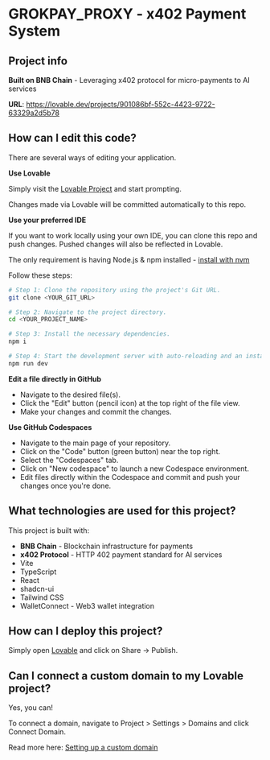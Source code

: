 # GROKPAY_PROXY - x402 Payment System

## Project info

**Built on BNB Chain** - Leveraging x402 protocol for micro-payments to AI services

**URL**: https://lovable.dev/projects/901086bf-552c-4423-9722-63329a2d5b78

## How can I edit this code?

There are several ways of editing your application.

**Use Lovable**

Simply visit the [Lovable Project](https://lovable.dev/projects/901086bf-552c-4423-9722-63329a2d5b78) and start prompting.

Changes made via Lovable will be committed automatically to this repo.

**Use your preferred IDE**

If you want to work locally using your own IDE, you can clone this repo and push changes. Pushed changes will also be reflected in Lovable.

The only requirement is having Node.js & npm installed - [install with nvm](https://github.com/nvm-sh/nvm#installing-and-updating)

Follow these steps:

```sh
# Step 1: Clone the repository using the project's Git URL.
git clone <YOUR_GIT_URL>

# Step 2: Navigate to the project directory.
cd <YOUR_PROJECT_NAME>

# Step 3: Install the necessary dependencies.
npm i

# Step 4: Start the development server with auto-reloading and an instant preview.
npm run dev
```

**Edit a file directly in GitHub**

- Navigate to the desired file(s).
- Click the "Edit" button (pencil icon) at the top right of the file view.
- Make your changes and commit the changes.

**Use GitHub Codespaces**

- Navigate to the main page of your repository.
- Click on the "Code" button (green button) near the top right.
- Select the "Codespaces" tab.
- Click on "New codespace" to launch a new Codespace environment.
- Edit files directly within the Codespace and commit and push your changes once you're done.

## What technologies are used for this project?

This project is built with:

- **BNB Chain** - Blockchain infrastructure for payments
- **x402 Protocol** - HTTP 402 payment standard for AI services
- Vite
- TypeScript
- React
- shadcn-ui
- Tailwind CSS
- WalletConnect - Web3 wallet integration

## How can I deploy this project?

Simply open [Lovable](https://lovable.dev/projects/901086bf-552c-4423-9722-63329a2d5b78) and click on Share -> Publish.

## Can I connect a custom domain to my Lovable project?

Yes, you can!

To connect a domain, navigate to Project > Settings > Domains and click Connect Domain.

Read more here: [Setting up a custom domain](https://docs.lovable.dev/features/custom-domain#custom-domain)
